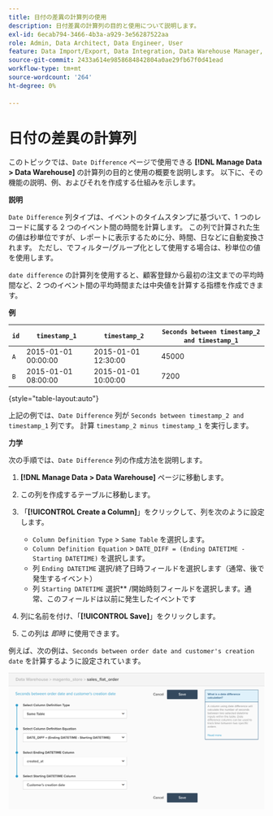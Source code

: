 ```yaml
---
title: 日付の差異の計算列の使用
description: 日付差異の計算列の目的と使用について説明します。
exl-id: 6ecab794-3466-4b3a-a929-3e56287522aa
role: Admin, Data Architect, Data Engineer, User
feature: Data Import/Export, Data Integration, Data Warehouse Manager, Commerce Tables
source-git-commit: 2433a614e9858684842804a0ae29fb67f0d41ead
workflow-type: tm+mt
source-wordcount: '264'
ht-degree: 0%

---
```


# 日付の差異の計算列

このトピックでは、`Date Difference` ページで使用できる **[!DNL Manage Data > Data Warehouse]** の計算列の目的と使用の概要を説明します。 以下に、その機能の説明、例、およびそれを作成する仕組みを示します。

**説明**

`Date Difference` 列タイプは、イベントのタイムスタンプに基づいて、1 つのレコードに属する 2 つのイベント間の時間を計算します。 この列で計算された生の値は秒単位ですが、レポートに表示するために分、時間、日などに自動変換されます。 ただし、でフィルター/グループ化として使用する場合は、秒単位の値を使用します。

`date difference` の計算列を使用すると、顧客登録から最初の注文までの平均時間など、2 つのイベント間の平均時間または中央値を計算する指標を作成できます。

**例**

| **`id`** | **`timestamp_1`** | **`timestamp_2`** | **`Seconds between timestamp_2 and timestamp_1`** |
|--- |--- |--- |--- |
| `A` | 2015-01-01 00:00:00 | 2015-01-01 12:30:00 | 45000 |
| `B` | 2015-01-01 08:00:00 | 2015-01-01 10:00:00 | 7200 |

{style="table-layout:auto"}


上記の例では、`Date Difference` 列が `Seconds between timestamp_2 and timestamp_1` 列です。 計算 `timestamp_2 minus timestamp_1` を実行します。

**力学**

次の手順では、`Date Difference` 列の作成方法を説明します。

1. **[!DNL Manage Data > Data Warehouse]** ページに移動します。
1. この列を作成するテーブルに移動します。
1. 「**[!UICONTROL Create a Column]**」をクリックして、列を次のように設定します。
   * `Column Definition Type` > `Same Table` を選択します。
   * `Column Definition Equation` > `DATE_DIFF = (Ending DATETIME - Starting DATETIME)` を選択します。
   * 列 `Ending DATETIME` 選択/終了日時フィールドを選択します（通常、後で発生するイベント）
   * 列 `Starting DATETIME` 選択** /開始時刻フィールドを選択します。通常、このフィールドは以前に発生したイベントです

1. 列に名前を付け、「**[!UICONTROL Save]**」をクリックします。
1. この列は *即時* に使用できます。

例えば、次の例は、`Seconds between order date and customer's creation date` を計算するように設定されています。

![](../../assets/date_diff.png)
